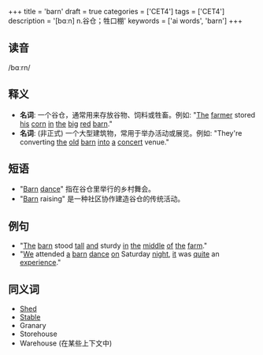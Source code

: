 +++
title = 'barn'
draft = true
categories = ['CET4']
tags = ['CET4']
description = '[bɑːn] n.谷仓；牲口棚'
keywords = ['ai words', 'barn']
+++

## 读音
/bɑːrn/

## 释义
- **名词**: 一个谷仓，通常用来存放谷物、饲料或牲畜。例如: "[The](/zh/post/the/) [farmer](/zh/post/farmer/) stored [his](/zh/post/his/) [corn](/zh/post/corn/) [in](/zh/post/in/) [the](/zh/post/the/) [big](/zh/post/big/) [red](/zh/post/red/) [barn](/zh/post/barn/)."
- **名词**: (非正式) 一个大型建筑物，常用于举办活动或展览。例如: "They're converting [the](/zh/post/the/) [old](/zh/post/old/) [barn](/zh/post/barn/) [into](/zh/post/into/) [a](/zh/post/a/) [concert](/zh/post/concert/) venue."

## 短语
- "[Barn](/zh/post/barn/) [dance](/zh/post/dance/)" 指在谷仓里举行的乡村舞会。
- "[Barn](/zh/post/barn/) raising" 是一种社区协作建造谷仓的传统活动。

## 例句
- "[The](/zh/post/the/) [barn](/zh/post/barn/) stood [tall](/zh/post/tall/) [and](/zh/post/and/) sturdy [in](/zh/post/in/) [the](/zh/post/the/) [middle](/zh/post/middle/) [of](/zh/post/of/) [the](/zh/post/the/) [farm](/zh/post/farm/)."
- "[We](/zh/post/we/) attended [a](/zh/post/a/) [barn](/zh/post/barn/) [dance](/zh/post/dance/) [on](/zh/post/on/) Saturday [night](/zh/post/night/), [it](/zh/post/it/) was [quite](/zh/post/quite/) an [experience](/zh/post/experience/)."

## 同义词
- [Shed](/zh/post/shed/)
- [Stable](/zh/post/stable/)
- Granary
- Storehouse
- Warehouse (在某些上下文中)
